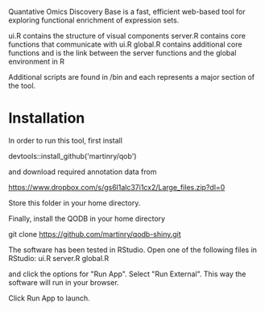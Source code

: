 Quantative Omics Discovery Base is a fast, efficient web-based tool for exploring functional enrichment of expression sets.

ui.R contains the structure of visual components
server.R contains core functions that communicate with ui.R
global.R contains additional core functions and is the link between the server functions and the global environment in R

Additional scripts are found in /bin and each represents a major section of the tool.

# Installation

In order to run this tool, first install

devtools::install_github('martinry/qob')

and download required annotation data from

https://www.dropbox.com/s/gs6l1alc37i1cx2/Large_files.zip?dl=0

Store this folder in your home directory.


Finally, install the QODB in your home directory

git clone https://github.com/martinry/qodb-shiny.git


The software has been tested in RStudio. Open one of the following files in RStudio:
ui.R
server.R
global.R

and click the options for "Run App". Select "Run External". This way the software will run in your browser.

Click Run App to launch.
